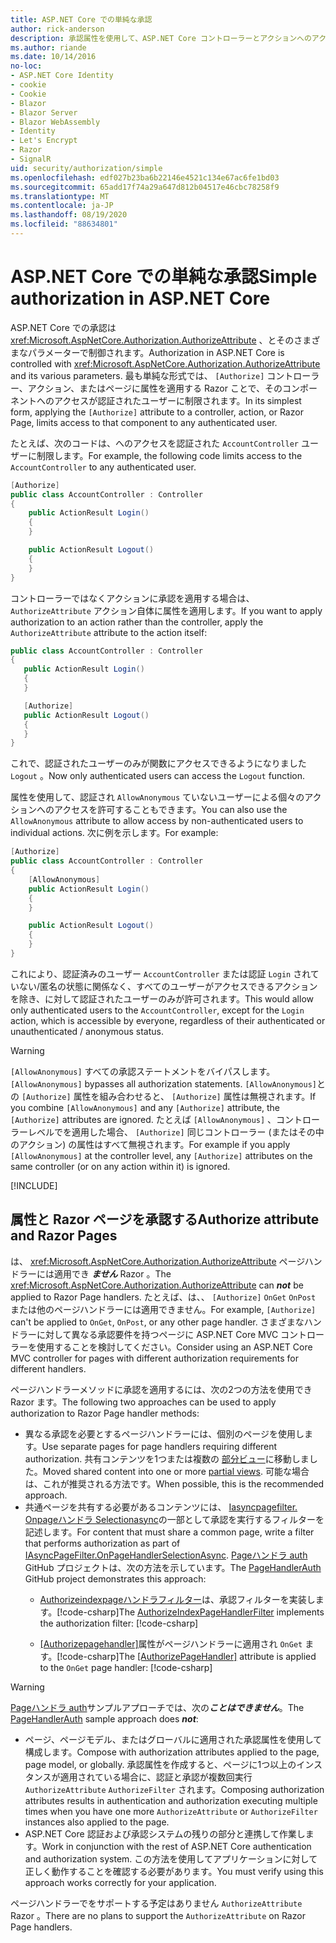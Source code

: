 ```yaml
---
title: ASP.NET Core での単純な承認
author: rick-anderson
description: 承認属性を使用して、ASP.NET Core コントローラーとアクションへのアクセスを制限する方法について説明します。
ms.author: riande
ms.date: 10/14/2016
no-loc:
- ASP.NET Core Identity
- cookie
- Cookie
- Blazor
- Blazor Server
- Blazor WebAssembly
- Identity
- Let's Encrypt
- Razor
- SignalR
uid: security/authorization/simple
ms.openlocfilehash: edf027b23ba6b22146e4521c134e67ac6fe1bd03
ms.sourcegitcommit: 65add17f74a29a647d812b04517e46cbc78258f9
ms.translationtype: MT
ms.contentlocale: ja-JP
ms.lasthandoff: 08/19/2020
ms.locfileid: "88634801"
---
```

# <a name="simple-authorization-in-aspnet-core"></a><span data-ttu-id="00d44-103">ASP.NET Core での単純な承認</span><span class="sxs-lookup"><span data-stu-id="00d44-103">Simple authorization in ASP.NET Core</span></span>

<a name="security-authorization-simple"></a>

<span data-ttu-id="00d44-104">ASP.NET Core での承認は <xref:Microsoft.AspNetCore.Authorization.AuthorizeAttribute> 、とそのさまざまなパラメーターで制御されます。</span><span class="sxs-lookup"><span data-stu-id="00d44-104">Authorization in ASP.NET Core is controlled with <xref:Microsoft.AspNetCore.Authorization.AuthorizeAttribute> and its various parameters.</span></span> <span data-ttu-id="00d44-105">最も単純な形式では、 `[Authorize]` コントローラー、アクション、またはページに属性を適用する Razor ことで、そのコンポーネントへのアクセスが認証されたユーザーに制限されます。</span><span class="sxs-lookup"><span data-stu-id="00d44-105">In its simplest form, applying the `[Authorize]` attribute to a controller, action, or Razor Page, limits access to that component to any authenticated user.</span></span>

<span data-ttu-id="00d44-106">たとえば、次のコードは、へのアクセスを認証された `AccountController` ユーザーに制限します。</span><span class="sxs-lookup"><span data-stu-id="00d44-106">For example, the following code limits access to the `AccountController` to any authenticated user.</span></span>

```csharp
[Authorize]
public class AccountController : Controller
{
    public ActionResult Login()
    {
    }

    public ActionResult Logout()
    {
    }
}
```

<span data-ttu-id="00d44-107">コントローラーではなくアクションに承認を適用する場合は、 `AuthorizeAttribute` アクション自体に属性を適用します。</span><span class="sxs-lookup"><span data-stu-id="00d44-107">If you want to apply authorization to an action rather than the controller, apply the `AuthorizeAttribute` attribute to the action itself:</span></span>

```csharp
public class AccountController : Controller
{
   public ActionResult Login()
   {
   }

   [Authorize]
   public ActionResult Logout()
   {
   }
}
```

<span data-ttu-id="00d44-108">これで、認証されたユーザーのみが関数にアクセスできるようになりました `Logout` 。</span><span class="sxs-lookup"><span data-stu-id="00d44-108">Now only authenticated users can access the `Logout` function.</span></span>

<span data-ttu-id="00d44-109">属性を使用して、認証され `AllowAnonymous` ていないユーザーによる個々のアクションへのアクセスを許可することもできます。</span><span class="sxs-lookup"><span data-stu-id="00d44-109">You can also use the `AllowAnonymous` attribute to allow access by non-authenticated users to individual actions.</span></span> <span data-ttu-id="00d44-110">次に例を示します。</span><span class="sxs-lookup"><span data-stu-id="00d44-110">For example:</span></span>

```csharp
[Authorize]
public class AccountController : Controller
{
    [AllowAnonymous]
    public ActionResult Login()
    {
    }

    public ActionResult Logout()
    {
    }
}
```

<span data-ttu-id="00d44-111">これにより、認証済みのユーザー `AccountController` または認証 `Login` されていない/匿名の状態に関係なく、すべてのユーザーがアクセスできるアクションを除き、に対して認証されたユーザーのみが許可されます。</span><span class="sxs-lookup"><span data-stu-id="00d44-111">This would allow only authenticated users to the `AccountController`, except for the `Login` action, which is accessible by everyone, regardless of their authenticated or unauthenticated / anonymous status.</span></span>

> [!WARNING]
> <span data-ttu-id="00d44-112">`[AllowAnonymous]` すべての承認ステートメントをバイパスします。</span><span class="sxs-lookup"><span data-stu-id="00d44-112">`[AllowAnonymous]` bypasses all authorization statements.</span></span> <span data-ttu-id="00d44-113">`[AllowAnonymous]`との `[Authorize]` 属性を組み合わせると、 `[Authorize]` 属性は無視されます。</span><span class="sxs-lookup"><span data-stu-id="00d44-113">If you combine `[AllowAnonymous]` and any `[Authorize]` attribute, the `[Authorize]` attributes are ignored.</span></span> <span data-ttu-id="00d44-114">たとえば `[AllowAnonymous]` 、コントローラーレベルでを適用した場合、 `[Authorize]` 同じコントローラー (またはその中のアクション) の属性はすべて無視されます。</span><span class="sxs-lookup"><span data-stu-id="00d44-114">For example if you apply `[AllowAnonymous]` at the controller level, any `[Authorize]` attributes on the same controller (or on any action within it) is ignored.</span></span>

[!INCLUDE[](~/includes/requireAuth.md)]

<a name="aarp"></a>

## <a name="authorize-attribute-and-no-locrazor-pages"></a><span data-ttu-id="00d44-115">属性と Razor ページを承認する</span><span class="sxs-lookup"><span data-stu-id="00d44-115">Authorize attribute and Razor Pages</span></span>

<span data-ttu-id="00d44-116">は、 <xref:Microsoft.AspNetCore.Authorization.AuthorizeAttribute> ページハンドラーには適用でき ***ません*** Razor 。</span><span class="sxs-lookup"><span data-stu-id="00d44-116">The <xref:Microsoft.AspNetCore.Authorization.AuthorizeAttribute> can ***not*** be applied to Razor Page handlers.</span></span> <span data-ttu-id="00d44-117">たとえば、は、、 `[Authorize]` `OnGet` `OnPost` または他のページハンドラーには適用できません。</span><span class="sxs-lookup"><span data-stu-id="00d44-117">For example, `[Authorize]` can't be applied to `OnGet`, `OnPost`, or any other page handler.</span></span> <span data-ttu-id="00d44-118">さまざまなハンドラーに対して異なる承認要件を持つページに ASP.NET Core MVC コントローラーを使用することを検討してください。</span><span class="sxs-lookup"><span data-stu-id="00d44-118">Consider using an ASP.NET Core MVC controller for pages with different authorization requirements for different handlers.</span></span>

<span data-ttu-id="00d44-119">ページハンドラーメソッドに承認を適用するには、次の2つの方法を使用でき Razor ます。</span><span class="sxs-lookup"><span data-stu-id="00d44-119">The following two approaches can be used to apply authorization to Razor Page handler methods:</span></span>

* <span data-ttu-id="00d44-120">異なる承認を必要とするページハンドラーには、個別のページを使用します。</span><span class="sxs-lookup"><span data-stu-id="00d44-120">Use separate pages for page handlers requiring different authorization.</span></span> <span data-ttu-id="00d44-121">共有コンテンツを1つまたは複数の [部分ビュー](xref:mvc/views/partial)に移動しました。</span><span class="sxs-lookup"><span data-stu-id="00d44-121">Moved shared content into one or more [partial views](xref:mvc/views/partial).</span></span> <span data-ttu-id="00d44-122">可能な場合は、これが推奨される方法です。</span><span class="sxs-lookup"><span data-stu-id="00d44-122">When possible, this is the recommended approach.</span></span>
* <span data-ttu-id="00d44-123">共通ページを共有する必要があるコンテンツには、 [Iasyncpagefilter. Onpageハンドラ Selectionasync](xref:Microsoft.AspNetCore.Mvc.Filters.IAsyncPageFilter.OnPageHandlerSelectionAsync%2A)の一部として承認を実行するフィルターを記述します。</span><span class="sxs-lookup"><span data-stu-id="00d44-123">For content that must share a common page, write a filter that performs authorization as part of [IAsyncPageFilter.OnPageHandlerSelectionAsync](xref:Microsoft.AspNetCore.Mvc.Filters.IAsyncPageFilter.OnPageHandlerSelectionAsync%2A).</span></span> <span data-ttu-id="00d44-124">[Pageハンドラ auth](https://github.com/dotnet/AspNetCore.Docs/tree/master/aspnetcore/security/authorization/simple/samples/3.1/PageHandlerAuth) GitHub プロジェクトは、次の方法を示しています。</span><span class="sxs-lookup"><span data-stu-id="00d44-124">The [PageHandlerAuth](https://github.com/dotnet/AspNetCore.Docs/tree/master/aspnetcore/security/authorization/simple/samples/3.1/PageHandlerAuth) GitHub project demonstrates this approach:</span></span>
  * <span data-ttu-id="00d44-125">[Authorizeindexpageハンドラフィルター](https://github.com/dotnet/AspNetCore.Docs/blob/master/aspnetcore/security/authorization/simple/samples/3.1/PageHandlerAuth/AuthorizeIndexPageHandlerFilter.cs)は、承認フィルターを実装します。[!code-csharp[](~/security/authorization/simple/samples/3.1/PageHandlerAuth/Pages/Index.cshtml.cs?name=snippet)]</span><span class="sxs-lookup"><span data-stu-id="00d44-125">The [AuthorizeIndexPageHandlerFilter](https://github.com/dotnet/AspNetCore.Docs/blob/master/aspnetcore/security/authorization/simple/samples/3.1/PageHandlerAuth/AuthorizeIndexPageHandlerFilter.cs) implements the authorization filter: [!code-csharp[](~/security/authorization/simple/samples/3.1/PageHandlerAuth/Pages/Index.cshtml.cs?name=snippet)]</span></span>

  * <span data-ttu-id="00d44-126">[[Authorizepagehandler]](https://github.com/dotnet/AspNetCore.Docs/tree/master/aspnetcore/security/authorization/simple/samples/3.1/PageHandlerAuth/Pages/Index.cshtml.cs#L16)属性がページハンドラーに適用され `OnGet` ます。[!code-csharp[](~/security/authorization/simple/samples/3.1/PageHandlerAuth/AuthorizeIndexPageHandlerFilter.cs?name=snippet)]</span><span class="sxs-lookup"><span data-stu-id="00d44-126">The [[AuthorizePageHandler]](https://github.com/dotnet/AspNetCore.Docs/tree/master/aspnetcore/security/authorization/simple/samples/3.1/PageHandlerAuth/Pages/Index.cshtml.cs#L16) attribute is applied to the `OnGet` page handler: [!code-csharp[](~/security/authorization/simple/samples/3.1/PageHandlerAuth/AuthorizeIndexPageHandlerFilter.cs?name=snippet)]</span></span>

> [!WARNING]
> <span data-ttu-id="00d44-127">[Pageハンドラ auth](https://github.com/pranavkm/PageHandlerAuth)サンプルアプローチでは、次の***ことはできません***。</span><span class="sxs-lookup"><span data-stu-id="00d44-127">The [PageHandlerAuth](https://github.com/pranavkm/PageHandlerAuth) sample approach does ***not***:</span></span>
> * <span data-ttu-id="00d44-128">ページ、ページモデル、またはグローバルに適用された承認属性を使用して構成します。</span><span class="sxs-lookup"><span data-stu-id="00d44-128">Compose with authorization attributes applied to the page, page model, or globally.</span></span> <span data-ttu-id="00d44-129">承認属性を作成すると、ページに1つ以上のインスタンスが適用されている場合に、認証と承認が複数回実行 `AuthorizeAttribute` `AuthorizeFilter` されます。</span><span class="sxs-lookup"><span data-stu-id="00d44-129">Composing authorization attributes results in authentication and authorization executing multiple times when you have one more `AuthorizeAttribute` or `AuthorizeFilter` instances also applied to the page.</span></span>
> * <span data-ttu-id="00d44-130">ASP.NET Core 認証および承認システムの残りの部分と連携して作業します。</span><span class="sxs-lookup"><span data-stu-id="00d44-130">Work in conjunction with the rest of ASP.NET Core authentication and authorization system.</span></span> <span data-ttu-id="00d44-131">この方法を使用してアプリケーションに対して正しく動作することを確認する必要があります。</span><span class="sxs-lookup"><span data-stu-id="00d44-131">You must verify using this approach works correctly for your application.</span></span>

<span data-ttu-id="00d44-132">ページハンドラーでをサポートする予定はありません `AuthorizeAttribute` Razor 。</span><span class="sxs-lookup"><span data-stu-id="00d44-132">There are no plans to support the `AuthorizeAttribute` on Razor Page handlers.</span></span> 
